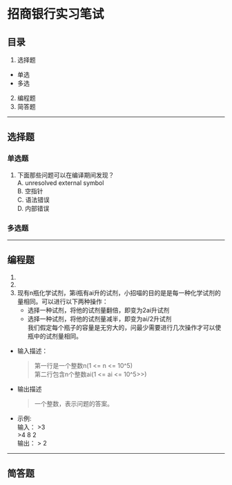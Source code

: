 # 招商银行实习笔试
## 目录
1. 选择题
+ 单选
+ 多选
2. 编程题
3. 简答题
-------
## 选择题
### 单选题
1. 下面那些问题可以在编译期间发现？  
    A. unresolved external symbol  
    B. 空指针  
    C. 语法错误  
    D. 内部错误
### 多选题


-------
## 编程题
1. 
2. 
3. 现有n瓶化学试剂，第i瓶有ai升的试剂，小招喵的目的是是每一种化学试剂的量相同。可以进行以下两种操作：
    + 选择一种试剂，将他的试剂量翻倍，即变为2ai升试剂
    + 选择一种试剂，将他的试剂量减半，即变为ai/2升试剂  
 我们假定每个瓶子的容量是无穷大的，问最少需要进行几次操作才可以使瓶中的试剂量相同。
+ 输入描述：
    >第一行是一个整数n(1 <= n <= 10^5)  
    >第二行包含n个整数ai(1 <= ai <= 10^5>>)
+ 输出描述
    >一个整数，表示问题的答案。
+ 示例:  
    输入：
        >3  
        >4 8 2  
    输出：
        > 2
-------
## 简答题